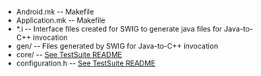 
* Android.mk -- Makefile
* Application.mk -- Makefile
* *.i -- Interface files created for SWIG to generate java files for Java-to-C++ invocation
* gen/ -- Files generated by SWIG for Java-to-C++ invocation
* core/ -- [See TestSuite README](mScan/blob/master/TestSuite/README.md)
* configuration.h -- [See TestSuite README](mScan/blob/master/TestSuite/README.md)
